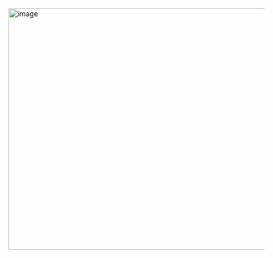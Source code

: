 <img width="1322" height="476" alt="image" src="https://github.com/user-attachments/assets/9aee263b-2218-474a-9f90-e6a77e2aea18" />
